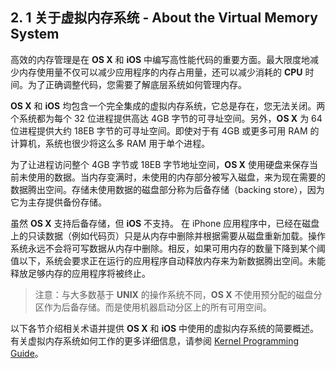
## 2. 1 关于虚拟内存系统 - About the Virtual Memory System 
高效的内存管理是在 **OS X** 和 **iOS** 中编写高性能代码的重要方面。最大限度地减少内存使用量不仅可以减少应用程序的内存占用量，还可以减少消耗的 **CPU** 时间。为了正确调整代码，您需要了解底层系统如何管理内存。

**OS X** 和 **iOS** 均包含一个完全集成的虚拟内存系统，它总是存在，您无法关闭。两个系统都为每个 32 位进程提供高达 4GB 字节的可寻址空间。另外，**OS X** 为 64 位进程提供大约 18EB 字节的可寻址空间。即使对于有 4GB 或更多可用 RAM 的计算机，系统也很少将这么多 RAM 用于单个进程。

为了让进程访问整个 4GB 字节或 18EB 字节地址空间，**OS X** 使用硬盘来保存当前未使用的数据。当内存变满时，未使用的内存部分被写入磁盘，来为现在需要的数据腾出空间。存储未使用数据的磁盘部分称为后备存储（backing store），因为它为主存提供备份存储。

虽然 **OS X** 支持后备存储，但 **iOS** 不支持。 在 iPhone 应用程序中，已经在磁盘上的只读数据（例如代码页）只是从内存中删除并根据需要从磁盘重新加载。操作系统永远不会将可写数据从内存中删除。相反，如果可用内存的数量下降到某个阈值以下，系统会要求正在运行的应用程序自动释放内存来为新数据腾出空间。未能释放足够内存的应用程序将被终止。

> 注意：与大多数基于 **UNIX** 的操作系统不同，**OS X** 不使用预分配的磁盘分区作为后备存储。而是使用机器启动分区上的所有可用空间。

以下各节介绍相关术语并提供 **OS X** 和 **iOS** 中使用的虚拟内存系统的简要概述。有关虚拟内存系统如何工作的更多详细信息，请参阅 [Kernel Programming Guide](https://developer.apple.com/library/content/documentation/Darwin/Conceptual/KernelProgramming/About/About.html#//apple_ref/doc/uid/TP30000905)。
